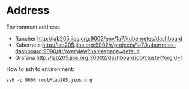 # Address

Environment address:
- Rancher http://lab205.jios.org:9002/env/1a7/kubernetes/dashboard
- Kubernets http://lab205.jios.org:9002/r/projects/1a7/kubernetes-dashboard:9090/#!/overview?namespace=default
- Grafana http://lab205.jios.org:30002/dashboard/db/cluster?orgId=1

How to ssh to environment:
```
ssh -p 9000 root@lab205.jios.org
```